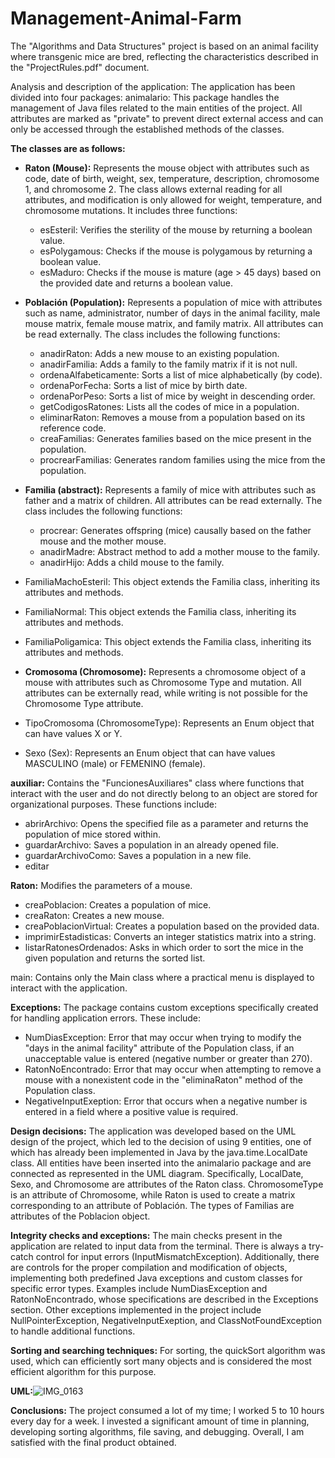 # Management-Animal-Farm

The "Algorithms and Data Structures" project is based on an animal facility where transgenic mice are bred, reflecting the characteristics described in the "ProjectRules.pdf" document.

Analysis and description of the application: The application has been divided into four packages:
animalario: This package handles the management of Java files related to the main entities of the project. All attributes are marked as "private" to prevent direct external access and can only be accessed through the established methods of the classes.

**The classes are as follows:**
- **Raton (Mouse):** Represents the mouse object with attributes such as code, date of birth, weight, sex, temperature, description, chromosome 1, and chromosome 2. The class allows external reading for all attributes, and modification is only allowed for weight, temperature, and chromosome mutations. It includes three functions:
    - esEsteril: Verifies the sterility of the mouse by returning a boolean value.
    - esPolygamous: Checks if the mouse is polygamous by returning a boolean value.
    - esMaduro: Checks if the mouse is mature (age > 45 days) based on the provided date and returns a boolean value.

- **Población (Population):** Represents a population of mice with attributes such as name, administrator, number of days in the animal facility, male mouse matrix, female mouse matrix, and family matrix. All attributes can be read externally. The class includes the following functions:
    - anadirRaton: Adds a new mouse to an existing population.
    - anadirFamilia: Adds a family to the family matrix if it is not null.
    - ordenaAlfabeticamente: Sorts a list of mice alphabetically (by code).
    - ordenaPorFecha: Sorts a list of mice by birth date.
    - ordenaPorPeso: Sorts a list of mice by weight in descending order.
    - getCodigosRatones: Lists all the codes of mice in a population.
    - eliminarRaton: Removes a mouse from a population based on its reference code.
    - creaFamilias: Generates families based on the mice present in the population.
    - procrearFamilias: Generates random families using the mice from the population.

- **Familia (abstract):** Represents a family of mice with attributes such as father and a matrix of children. All attributes can be read externally. The class includes the following functions:
    - procrear: Generates offspring (mice) causally based on the father mouse and the mother mouse.
    - anadirMadre: Abstract method to add a mother mouse to the family.
    - anadirHijo: Adds a child mouse to the family.

- FamiliaMachoEsteril: This object extends the Familia class, inheriting its attributes and methods.

- FamiliaNormal: This object extends the Familia class, inheriting its attributes and methods.

- FamiliaPoligamica: This object extends the Familia class, inheriting its attributes and methods.

- **Cromosoma (Chromosome):** Represents a chromosome object of a mouse with attributes such as Chromosome Type and mutation. All attributes can be externally read, while writing is not possible for the Chromosome Type attribute.

- TipoCromosoma (ChromosomeType): Represents an Enum object that can have values X or Y.

- Sexo (Sex): Represents an Enum object that can have values MASCULINO (male) or FEMENINO (female).

**auxiliar:** Contains the "FuncionesAuxiliares" class where functions that interact with the user and do not directly belong to an object are stored for organizational purposes. These functions include:
- abrirArchivo: Opens the specified file as a parameter and returns the population of mice stored within.
- guardarArchivo: Saves a population in an already opened file.
- guardarArchivoComo: Saves a population in a new file.
- editar

**Raton:** Modifies the parameters of a mouse.
- creaPoblacion: Creates a population of mice.
- creaRaton: Creates a new mouse.
- creaPoblacionVirtual: Creates a population based on the provided data.
- imprimirEstadisticas: Converts an integer statistics matrix into a string.
- listarRatonesOrdenados: Asks in which order to sort the mice in the given population and returns the sorted list.

main: Contains only the Main class where a practical menu is displayed to interact with the application.

**Exceptions:**
The package contains custom exceptions specifically created for handling application errors. These include:
- NumDiasException: Error that may occur when trying to modify the "days in the animal facility" attribute of the Population class, if an unacceptable value is entered (negative number or greater than 270).
- RatonNoEncontrado: Error that may occur when attempting to remove a mouse with a nonexistent code in the "eliminaRaton" method of the Population class.
- NegativeInputExeption: Error that occurs when a negative number is entered in a field where a positive value is required.

**Design decisions:**
The application was developed based on the UML design of the project, which led to the decision of using 9 entities, one of which has already been implemented in Java by the java.time.LocalDate class. All entities have been inserted into the animalario package and are connected as represented in the UML diagram. Specifically, LocalDate, Sexo, and Chromosome are attributes of the Raton class. ChromosomeType is an attribute of Chromosome, while Raton is used to create a matrix corresponding to an attribute of Población. The types of Familias are attributes of the Poblacion object.

**Integrity checks and exceptions:**
The main checks present in the application are related to input data from the terminal. There is always a try-catch control for input errors (InputMismatchException). Additionally, there are controls for the proper compilation and modification of objects, implementing both predefined Java exceptions and custom classes for specific error types. Examples include NumDiasException and RatonNoEncontrado, whose specifications are described in the Exceptions section. Other exceptions implemented in the project include NullPointerException, NegativeInputExeption, and ClassNotFoundException to handle additional functions.

**Sorting and searching techniques:**
For sorting, the quickSort algorithm was used, which can efficiently sort many objects and is considered the most efficient algorithm for this purpose.

**UML:**![IMG_0163](https://github.com/Angelo-De-Nadai/Management-Animal-Farm/assets/80247207/dba30f62-b556-4678-8b79-e9b7674ce8b2)

**Conclusions:**
The project consumed a lot of my time; I worked 5 to 10 hours every day for a week. I invested a significant amount of time in planning, developing sorting algorithms, file saving, and debugging. Overall, I am satisfied with the final product obtained.
